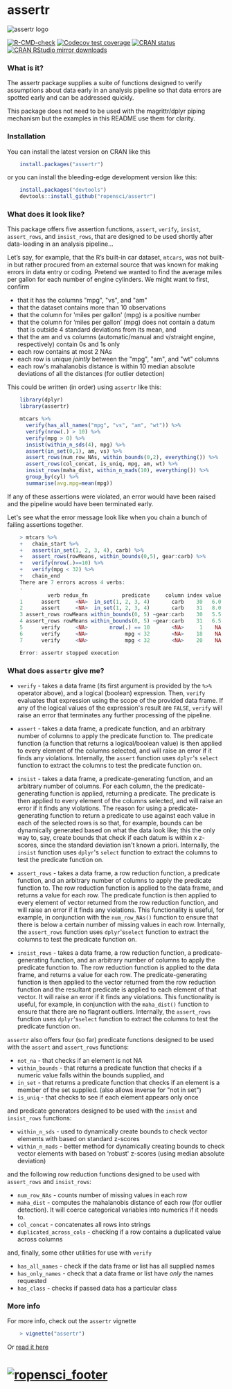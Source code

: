 assertr
===

![assertr logo](https://thepolygram.com/assertrlogo.png)

<!-- badges: start -->
[![R-CMD-check](https://github.com/ropensci/assertr/actions/workflows/R-CMD-check.yaml/badge.svg)](https://github.com/ropensci/assertr/actions/workflows/R-CMD-check.yaml)
[![Codecov test coverage](https://codecov.io/gh/ropensci/assertr/branch/master/graph/badge.svg)](https://app.codecov.io/gh/ropensci/assertr?branch=master)
[![CRAN status](https://www.r-pkg.org/badges/version/assertr)](https://CRAN.R-project.org/package=assertr)
[![CRAN RStudio mirror downloads](http://cranlogs.r-pkg.org/badges/assertr)](https://cran.r-project.org/package=assertr)
<!-- badges: end -->

### What is it?
The assertr package supplies a suite of functions designed to verify
assumptions about data early in an analysis pipeline so that
data errors are spotted early and can be addressed quickly.

This package does not need to be used with the magrittr/dplyr piping
mechanism but the examples in this README use them for clarity.

### Installation

You can install the latest version on CRAN like this
```r
    install.packages("assertr")
```

or you can install the bleeding-edge development version like this:
```r
    install.packages("devtools")
    devtools::install_github("ropensci/assertr")
```
### What does it look like?
This package offers five assertion functions, `assert`, `verify`,
`insist`, `assert_rows`, and `insist_rows`, that are designed to be used
shortly after data-loading in an analysis pipeline...

Let’s say, for example, that the R’s built-in car dataset, `mtcars`, was not 
built-in but rather procured from an external source that was known for making
errors in data entry or coding. Pretend we wanted to find the average
miles per gallon for each number of engine cylinders. We might want to first,
confirm
- that it has the columns "mpg", "vs", and "am"
- that the dataset contains more than 10 observations
- that the column for 'miles per gallon' (mpg) is a positive number
- that the column for ‘miles per gallon’ (mpg) does not contain a datum
that is outside 4 standard deviations from its mean, and
- that the am and vs columns (automatic/manual and v/straight engine,
respectively) contain 0s and 1s only
- each row contains at most 2 NAs
- each row is unique *jointly* between the "mpg", "am", and "wt" columns
- each row's mahalanobis distance is within 10 median absolute deviations of
all the distances (for outlier detection)


This could be written (in order) using `assertr` like this:

```r
    library(dplyr)
    library(assertr)

    mtcars %>%
      verify(has_all_names("mpg", "vs", "am", "wt")) %>%
      verify(nrow(.) > 10) %>%
      verify(mpg > 0) %>%
      insist(within_n_sds(4), mpg) %>%
      assert(in_set(0,1), am, vs) %>%
      assert_rows(num_row_NAs, within_bounds(0,2), everything()) %>%
      assert_rows(col_concat, is_uniq, mpg, am, wt) %>%
      insist_rows(maha_dist, within_n_mads(10), everything()) %>%
      group_by(cyl) %>%
      summarise(avg.mpg=mean(mpg))
```

If any of these assertions were violated, an error would have been raised
and the pipeline would have been terminated early.

Let's see what the error message look like when you chain
a bunch of failing assertions together.

```r
    > mtcars %>%
    +   chain_start %>%
    +   assert(in_set(1, 2, 3, 4), carb) %>%
    +   assert_rows(rowMeans, within_bounds(0,5), gear:carb) %>%
    +   verify(nrow(.)==10) %>%
    +   verify(mpg < 32) %>%
    +   chain_end
    There are 7 errors across 4 verbs:
    -
             verb redux_fn           predicate     column index value
    1      assert     <NA>  in_set(1, 2, 3, 4)       carb    30   6.0
    2      assert     <NA>  in_set(1, 2, 3, 4)       carb    31   8.0
    3 assert_rows rowMeans within_bounds(0, 5) ~gear:carb    30   5.5
    4 assert_rows rowMeans within_bounds(0, 5) ~gear:carb    31   6.5
    5      verify     <NA>       nrow(.) == 10       <NA>     1    NA
    6      verify     <NA>            mpg < 32       <NA>    18    NA
    7      verify     <NA>            mpg < 32       <NA>    20    NA

    Error: assertr stopped execution
```

### What does `assertr` give me?

- `verify` - takes a data frame (its first argument is provided by
the `%>%` operator above), and a logical (boolean) expression. Then, `verify`
evaluates that expression using the scope of the provided data frame. If any
of the logical values of the expression's result are `FALSE`, `verify` will
raise an error that terminates any further processing of the pipeline.

- `assert` - takes a data frame, a predicate function, and an arbitrary
number of columns to apply the predicate function to. The predicate function
(a function that returns a logical/boolean value) is then applied to every
element of the columns selected, and will raise an error if it finds any
violations. Internally, the `assert` function uses `dplyr`'s
`select` function to extract the columns to test the predicate function on.

- `insist` - takes a data frame, a predicate-generating function, and an
arbitrary number of columns. For each column, the the predicate-generating
function is applied, returning a predicate. The predicate is then applied to
every element of the columns selected, and will raise an error if it finds any
violations. The reason for using a predicate-generating function to return a
predicate to use against each value in each of the selected rows is so
that, for example, bounds can be dynamically generated based on what the data
look like; this the only way to, say, create bounds that check if each datum is
within x z-scores, since the standard deviation isn't known a priori.
Internally, the `insist` function uses `dplyr`'s `select` function to extract
the columns to test the predicate function on.

- `assert_rows` - takes a data frame, a row reduction function, a predicate
function, and an arbitrary number of columns to apply the predicate function
to. The row reduction function is applied to the data frame, and returns a value
for each row. The predicate function is then applied to every element of vector
returned from the row reduction function, and will raise an error if it finds
any violations. This functionality is useful, for example, in conjunction with
the `num_row_NAs()` function to ensure that there is below a certain number of
missing values in each row. Internally, the `assert_rows` function uses
`dplyr`'s`select` function to extract the columns to test the predicate
function on.

- `insist_rows` - takes a data frame, a row reduction function, a
predicate-generating
function, and an arbitrary number of columns to apply the predicate function
to. The row reduction function is applied to the data frame, and returns a value
for each row. The predicate-generating function is then applied to the vector
returned from the row reduction function and the resultant predicate is
applied to each element of that vector. It will raise an error if it finds any
violations. This functionality is useful, for example, in conjunction with
the `maha_dist()` function to ensure that there are no flagrant outliers.
Internally, the `assert_rows` function uses `dplyr`'s`select` function to
extract the columns to test the predicate function on.


`assertr` also offers four (so far) predicate functions designed to be used
with the `assert` and `assert_rows` functions:

- `not_na` - that checks if an element is not NA
- `within_bounds` - that returns a predicate function that checks if a numeric
value falls within the bounds supplied, and
- `in_set` - that returns a predicate function that checks if an element is
a member of the set supplied. (also allows inverse for "not in set")
- `is_uniq` - that checks to see if each element appears only once


and predicate generators designed to be used with the `insist` and `insist_rows`
functions:

- `within_n_sds` - used to dynamically create bounds to check vector elements with
based on standard z-scores
- `within_n_mads` - better method for dynamically creating bounds to check vector
elements with based on 'robust' z-scores (using median absolute deviation)

and the following row reduction functions designed to be used with `assert_rows`
and `insist_rows`:

- `num_row_NAs` - counts number of missing values in each row
- `maha_dist` - computes the mahalanobis distance of each row (for outlier
detection). It will coerce categorical variables into numerics if it needs to.
- `col_concat` - concatenates all rows into strings
- `duplicated_across_cols` - checking if a row contains a duplicated value
across columns

and, finally, some other utilities for use with `verify`

- `has_all_names` - check if the data frame or list has all supplied names
- `has_only_names` - check that a data frame or list have _only_ the names
requested
- `has_class` - checks if passed data has a particular class


### More info

For more info, check out the `assertr` vignette
```r
    > vignette("assertr")
```
Or [read it here](https://CRAN.R-project.org/package=assertr/vignettes/assertr.html)

# [![ropensci\_footer](https://ropensci.org/public_images/github_footer.png)](https://ropensci.org/)
